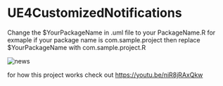 # UE4CustomizedNotifications

Change the $YourPackageName in .uml file to your PackageName.R for exmaple if your package name is com.sample.project then replace $YourPackageName with com.sample.project.R


![news](https://user-images.githubusercontent.com/37648290/136989435-e7ab0257-8345-43da-ba2e-1bc001764ace.png)

for how this project works check out 
https://youtu.be/niR8jRAxQkw
